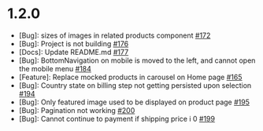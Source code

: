 # 1.2.0

* [Bug]: sizes of images in related products component [#172](https://github.com/vuestorefront-community/vendure/pull/172)
* [Bug]: Project is not building [#176](https://github.com/vuestorefront-community/vendure/issues/176)
* [Docs]: Update README.md [#177](https://github.com/vuestorefront-community/vendure/issues/177)
* [Bug]: BottomNavigation on mobile is moved to the left, and cannot open the mobile menu [#184](https://github.com/vuestorefront-community/vendure/issues/184)
* [Feature]: Replace mocked products in carousel on Home page [#165](https://github.com/vuestorefront-community/vendure/issues/165)
* [Bug]: Country state on billing step not getting persisted upon selection [#194](https://github.com/vuestorefront-community/vendure/pull/194)
* [Bug]: Only featured image used to be displayed on product page [#195](https://github.com/vuestorefront-community/vendure/issues/195)
* [Bug]: Pagination not working [#200](https://github.com/vuestorefront-community/vendure/issues/200)
* [Bug]: Cannot continue to payment if shipping price i 0 [#199](https://github.com/vuestorefront-community/vendure/issues/199)
